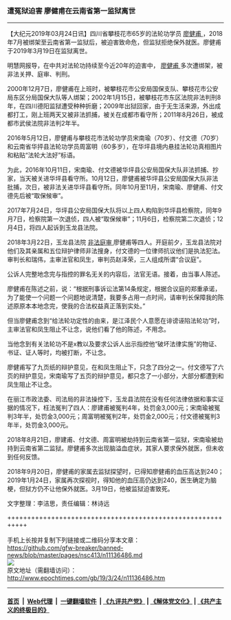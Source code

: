 ### 遭冤狱迫害 廖健甫在云南省第一监狱离世
------------------------

<p>
 【大纪元2019年03月24日讯】四川省攀枝花市65岁的法轮功学员
 <a href="http://www.epochtimes.com/gb/tag/%E5%BB%96%E5%81%A5%E7%94%AB.html">
  廖健甫
 </a>
 ，2018年7月被绑架至云南省第一监狱后，被迫害致命危，但监狱拒绝保外就医。廖健甫于2019年3月19日在监狱离世。
</p>
<p>
 明慧网报导，在中共对法轮功持续至今近20年的迫害中，
 <a href="http://www.epochtimes.com/gb/tag/%E5%BB%96%E5%81%A5%E7%94%AB.html">
  廖健甫
 </a>
 多次遭绑架，被非法关押、庭审、判刑。
</p>
<p>
 2000年12月7日，廖健甫在上班时，被攀枝花市公安局国保支队、攀枝花市公安局东区分局国保大队等人绑架；2002年1月15日，被攀枝花市东区法院非法判刑8年，在四川德阳监狱遭受种种折磨；2009年出狱回家，由于无生活来源，外出成都打工，刚上班两天又被非法抓捕，被关在成都市看守所；2011年8月26日，被成都市武侯法院非法判2年半。
</p>
<p>
 2016年5月12日，廖健甫与攀枝花市法轮功学员宋南瑜（70岁）、付文德（70岁）和云南省华抨县法轮功学员周富明（60多岁），在华坪县境内悬挂法轮功真相图片和粘贴“法轮大法好”标语。
</p>
<p>
 为此，2016年10月11日，宋南瑜、付文德被华坪县公安局国保大队非法抓捕、抄家，当天被关进华坪县看守所。10月12日，廖健甫被华坪县公安局国保大队非法批捕，次日，被非法关进华坪县看守所。同年10月至11月，宋南瑜、廖健甫、付文德先后被“取保候审”。
</p>
<p>
 2017年7月24日，华坪县公安局国保大队将以上四人构陷到华坪县检察院，同年9月7日，检察院第一次退侦，四人被“取保候审”；11月6日，检察院第二次退侦；12月4日，将四人起诉到玉龙县法院。
</p>
<p>
 2018年3月22日，玉龙县法院
 <a href="http://www.epochtimes.com/gb/tag/%E9%9D%9E%E6%B3%95%E5%BA%AD%E5%AE%A1.html">
  非法庭审
 </a>
 廖健甫等四人。开庭前夕，玉龙县法院对他们及其亲属和五位辩护律师非法搜身，付文德的一位律师抗议他们是执法犯法。审判长和瑞伟，主审法官和凤生，审判员赵泽荣，三人组成所谓“合议庭”。
</p>
<p>
 公诉人完整地念完与指控的罪名无关的内容后，法官无语。接着，由当事人陈述。
</p>
<p>
 廖健甫在陈述之前，说：“根据刑事诉讼法第14条规定，根据合议庭的郑重承诺，为了能使一个问题一个问题地说清楚，我要多占用一点时间，请审判长保障我的陈述原原本本地念完，使我的合法权益真正落到实处。”
</p>
<p>
 但当廖健甫念到“给法轮功定性的由来，是江泽民个人意愿在诽谤诬陷法轮功”时，主审法官和凤生阻止不让念，说他们看了他的陈述，不用念。
</p>
<p>
 当他念到有关法轮功不是x教以及要求公诉人出示指控他“破坏法律实施”的物证、书证、证人等时，均被打断，不让念。
</p>
<p>
 廖健甫写了九页纸的辩护意见，在和凤生阻止下，只念了四分之一。付文德写了六页的辩护意见，宋南瑜写了五页的辩护意见，都只念了一小部分，大部分都遭到和凤生阻止不让念。
</p>
<p>
 在丽江市政法委、司法局的非法操控下，玉龙县法院在没有任何法律依据和事实证据的情况下，枉法冤判了四人：廖建甫被冤判4年，处罚金3,000元；宋南瑜被冤判3年半，处罚金3,000元；周富明被冤判2年，处罚金2,000元；付文德被冤判3年半，处罚金3,000元。
</p>
<p>
 2018年8月21日，廖建甫、付文德、周富明被劫持到云南省第一监狱，宋南瑜被劫持到云南省第二监狱。廖健甫多次出现脑溢血症状，其家人要求保外就医，但未收到任何反馈。
</p>
<p>
 2018年9月20日，廖健甫的家属去监狱探望时，已得知廖健甫的血压高达到240；2019年1月24日，家属再次探视时，得知他的血压高仍达到240，医生确定为脑梗，但狱方仍不让他保外就医。3月19日，他被监狱迫害致死。
</p>
<p>
 文字整理：李洁思，责任编辑：林诗远
</p>

+++++++++++++++++++++++++++++++++++++++++++++++++++++++++++<br/><br/>
手机上长按并复制下列链接或二维码分享本文章：<br/>
https://github.com/gfw-breaker/banned-news/blob/master/pages/nsc413/n11136486.md <br/>
<a href='https://github.com/gfw-breaker/banned-news/blob/master/pages/nsc413/n11136486.md'><img src='https://github.com/gfw-breaker/banned-news/blob/master/pages/nsc413/n11136486.md.png'/></a> <br/>
原文地址（需翻墙访问）：http://www.epochtimes.com/gb/19/3/24/n11136486.htm


------------------------
#### [首页](https://github.com/gfw-breaker/banned-news/blob/master/README.md) &nbsp;|&nbsp; [Web代理](https://github.com/labour-camp/helloworld) &nbsp;|&nbsp; [一键翻墙软件](https://github.com/gfw-breaker/nogfw/blob/master/README.md) &nbsp;| [《九评共产党》](https://github.com/gfw-breaker/9ping.md/blob/master/README.md#九评之一评共产党是什么) | [《解体党文化》](https://github.com/gfw-breaker/jtdwh.md/blob/master/README.md) | [《共产主义的终极目的》](https://github.com/gfw-breaker/gczydzjmd.md/blob/master/README.md)

